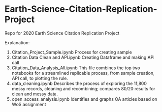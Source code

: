 # Earth-Science-Citation-Replication-Project

Repo for 2020 Earth Science Citation Replication Project

Explanation:
1. Citation_Project_Sample.ipynb 
  Process for creating sample
2. Citation Data Clean and API.ipynb 
  Creating Dataframe and making API call
3. Citation_Data_Analysis_All.ipynb 
  This file combines the top two notebooks for a streamlined replicable process, from sample creation, API call, to plotting the rule.
4. data_cleaning.ipynb 
  Describes the process of exploring the 11,800 messy records, cleaning and recombining; compares 80/20 results for clean and messy data.
5. open_access_analysis.ipynb 
  Identifies and graphs OA articles based on WoS assignment
